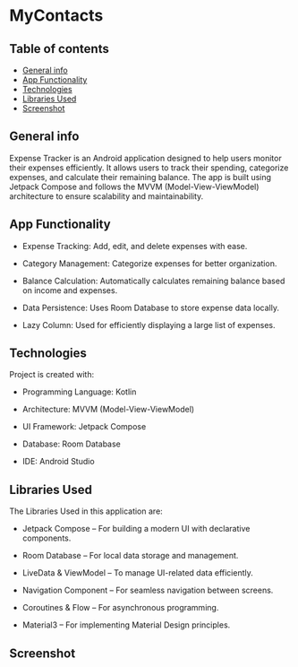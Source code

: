 # MyContacts
## Table of contents
* [General info](#general-info)
* [App Functionality](#app-functionality)
* [Technologies](#technologies)
* [Libraries Used](#libraries-used)
* [Screenshot](#screenshot)

## General info
Expense Tracker is an Android application designed to help users monitor their expenses efficiently. It allows users to track their spending, categorize expenses, and calculate their remaining balance. The app is built using Jetpack Compose and follows the MVVM (Model-View-ViewModel) architecture to ensure scalability and maintainability.

## App Functionality
* Expense Tracking: Add, edit, and delete expenses with ease.

* Category Management: Categorize expenses for better organization.

* Balance Calculation: Automatically calculates remaining balance based on income and expenses.

* Data Persistence: Uses Room Database to store expense data locally.

* Lazy Column: Used for efficiently displaying a large list of expenses.

## Technologies
Project is created with:
* Programming Language: Kotlin

* Architecture: MVVM (Model-View-ViewModel)

* UI Framework: Jetpack Compose

* Database: Room Database

* IDE: Android Studio

## Libraries Used
The Libraries Used in this application are:
* Jetpack Compose – For building a modern UI with declarative components.

* Room Database – For local data storage and management.
  
* LiveData & ViewModel – To manage UI-related data efficiently.

* Navigation Component – For seamless navigation between screens.

* Coroutines & Flow – For asynchronous programming.

* Material3 – For implementing Material Design principles.

## Screenshot




